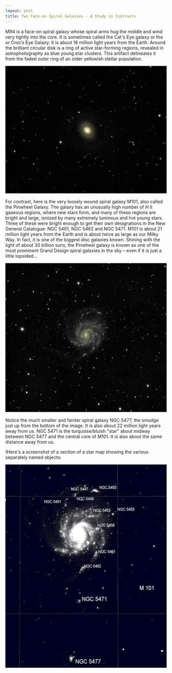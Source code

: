 ```yaml
---
layout: post
title: Two Face-on Spiral Galaxies - A Study in Contrasts
---
```


M94 is a face-on spiral galaxy whose spiral arms hug the middle and wind very tightly into the core. It is sometimes called the Cat's Eye galaxy or the or Croc’s Eye Galaxy. It is about 16 million light years from the Earth. Around the brilliant circular disk is a ring of active star-forming regions, revealed in astrophotography as blue young star clusters. This artifact delineates it from the faded outer ring of an older yellowish stellar population. 

![m94](..\images\m94_2020-04-18T23_48_43_Stack_16bits_245frames_735s.jpg)

For contrast, here is the very loosely wound spiral galaxy M101, also called the Pinwheel Galaxy. The galaxy has an unusually high number of H II gaseous regions, where new stars form, and many of these regions are bright and large, ionized by many extremely luminous and hot young stars. Three of these were bright enough to get their own designations in the New General Catalogue: NGC 5461, NGC 5462 and NGC 5471. M101 is about 21 million light years from the Earth and is about twice as large as our Milky Way. In fact, it is one of the biggest disc galaxies known. Shining with the light of about 30 billion suns, the Pinwheel galaxy is known as one of the most prominent Grand Design spiral galaxies in the sky – even if it is just a little lopsided… 

![m101](..\images\m101_2020-04-10T23_18_40_Stack_16bits_227frames_908s.jpg)

Notice the much smaller and fainter spiral galaxy NGC 5477, the smudge just up from the bottom of the image. It is also about 22 million light years away from us. NGC 5471 is the turquoise/bluish "star" about midway between NGC 5477 and the central core of M101. It is also about the same distance away from us.

(Here's a screenshot of a section of a star map showing the various separately named objects:

![m101](..\images\m101_map.jpg)